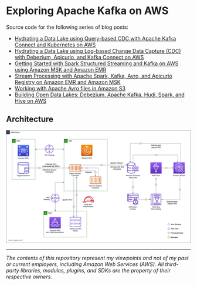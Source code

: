 # Exploring Apache Kafka on AWS

Source code for the following series of blog posts:  
* [Hydrating a Data Lake using Query-based CDC with Apache Kafka Connect and Kubernetes on AWS](https://itnext.io/hydrating-a-data-lake-using-query-based-cdc-with-apache-kafka-connect-and-kubernetes-on-aws-cd4725b58c2e)
* [Hydrating a Data Lake using Log-based Change Data Capture (CDC) with Debezium, Apicurio, and Kafka Connect on AWS](https://garystafford.medium.com/hydrating-a-data-lake-using-log-based-change-data-capture-cdc-with-debezium-apicurio-and-kafka-799671e0012f)
* [Getting Started with Spark Structured Streaming and Kafka on AWS using Amazon MSK and Amazon EMR](https://garystafford.medium.com/getting-started-with-spark-structured-streaming-and-kafka-on-aws-using-amazon-msk-and-amazon-emr-91b1f2ef0162)
* [Stream Processing with Apache Spark, Kafka, Avro, and Apicurio Registry on Amazon EMR and Amazon MSK](https://itnext.io/stream-processing-with-apache-spark-kafka-avro-and-apicurio-registry-on-amazon-emr-and-amazon-13080defa3be)
* [Working with Apache Avro files in Amazon S3](https://garystafford.medium.com/previewing-apache-avro-files-in-amazon-s3-98f41e98f656)
* [Building Open Data Lakes: Debezium, Apache Kafka, Hudi, Spark, and Hive on AWS](https://youtu.be/E1N0RuK1PLc)

## Architecture

![Architecture](diagrams/Kafka%20Connect%20Diagram%20v8.png)

---

<i>The contents of this repository represent my viewpoints and not of my past or current employers, including Amazon Web
Services (AWS). All third-party libraries, modules, plugins, and SDKs are the property of their respective owners.</i>
